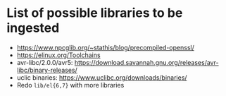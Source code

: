 # List of possible libraries to be ingested

- <https://www.npcglib.org/~stathis/blog/precompiled-openssl/>
- <https://elinux.org/Toolchains>
- avr-libc/2.0.0/avr5: <https://download.savannah.gnu.org/releases/avr-libc/binary-releases/>
- uclic binaries: <https://www.uclibc.org/downloads/binaries/>
- Redo `lib/el{6,7}` with more libraries


